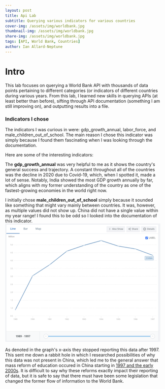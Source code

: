 ```yaml
---
layout: post
title: Api Lab
subtitle: Querying various indicators for various countries
cover-img: /assets/img/worldbank.jpg
thumbnail-img: /assets/img/worldbank.jpg
share-img: /assets/img/worldbank.jpg
tags: [API, World Bank, Countries]
author: Ian Allard-Neptune
---
```



# Intro

This lab focuses on querying a World Bank API with thousands of data points pertaining to different categories (or indicators of different countries during various years. From this lab, I learned new skills in querying APIs (at least better than before), sifting through API documentation (something I am still improving on), and outputting results into a file.


### Indicators I chose

The indicators I was curious in were: gdp_growth_annual, labor_force, and male_children_out_of_school. The main reason I chose this indicator was simply because I found them fascinating when I was looking through the documentation. 

Here are some of the interesting indicators: 

The **gdp_growth_annual** was very helpful to me as it shows the country's general success and trajectory. A constant throughout all of the countries was the decline in 2020 due to Covid-19, which, when I spotted it, made a lot of sense. Notably, India showed the most GDP growth annually by far, which aligns with my former understanding of the country as one of the fastest-growing economies in the world right now.

I initially chose **male_children_out_of_school** simply because it sounded like something that might vary mainly between countries. It was, however, as multiple values did not show up. China did not have a single value within my year range! I found this to be odd so I looked into the documentation of this indicator.
![male_children_out_of_school](/assets/img/APILABChina.png)

As denoted in the graph's x-axis they stopped reporting this data after 1997. This sent me down a rabbit hole in which I researched possibilities of why this data was not present in China, which led me to the general answer that mass reform of education occured in China starting in [1997 and the early 2000s]([https://www.mdpi.com/2075-4426/14/9/958](https://www.edu.cn/english/education/Researchedu/200603/t20060323_21831.shtml)). It is difficult to say why these reforms exactly impact their reporting of data, but it is safe to say that there must have been some legislation that changed the former flow of information to the World Bank.










